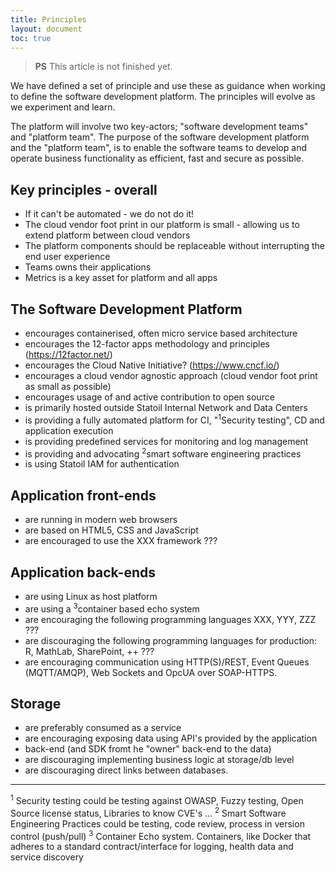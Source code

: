 ```yaml
---
title: Principles
layout: document
toc: true
---
```


> **PS** This article is not finished yet.

We have defined a set of principle and use these as guidance when working to define the software development platform. The principles will evolve as we experiment and learn. 

The platform will involve two key-actors; "software development teams" and "platform team". The purpose of the software development platform and the "platform team", is to enable the software teams to develop and operate business functionality as efficient, fast and secure as possible. 

## Key principles - overall
  * If it can't be automated - we do not do it!
  * The cloud vendor foot print in our platform is small - allowing us to extend platform between cloud vendors
  * The platform components should be replaceable without interrupting the end user experience
  * Teams owns their applications
  * Metrics is a key asset for platform and all apps


## The Software Development Platform

  * encourages containerised, often micro service based architecture
  * encourages the 12-factor apps methodology and principles (https://12factor.net/)
  * encourages the Cloud Native Initiative? (https://www.cncf.io/)
  * encourages a cloud vendor agnostic approach (cloud vendor foot print as small as possible)
  * encourages usage of and active contribution to open source
  * is primarily hosted outside Statoil Internal Network and Data Centers
  * is providing a fully automated platform for CI, "<sup>1</sup>Security testing", CD and application execution
  * is providing predefined services for monitoring and log management
  * is providing and advocating <sup>2</sup>smart software engineering practices
  * is using Statoil IAM for authentication

## Application front-ends

  * are running in modern web browsers
  * are based on HTML5, CSS and JavaScript
  * are encouraged to use the XXX framework ???

## Application back-ends

  * are using Linux as host platform
  * are using a <sup>3</sup>container based echo system
  * are encouraging the following programming languages XXX, YYY, ZZZ ???
  * are discouraging the following programming languages for production: R, MathLab, SharePoint, ++ ???
  * are encouraging communication using HTTP(S)/REST, Event Queues (MQTT/AMQP), Web Sockets and OpcUA over SOAP-HTTPS.

## Storage

  * are preferably consumed as a service
  * are encouraging exposing data using API's provided by the application 
  * back-end (and SDK fromt he "owner" back-end to the data)
  * are discouraging implementing business logic at storage/db level
  * are discouraging direct links between databases.


----
<sup>1</sup> Security testing could be testing against OWASP, Fuzzy testing, Open Source license status, Libraries to know CVE's ...
<sup>2</sup> Smart Software Engineering Practices could be testing, code review, process in version control (push/pull)
<sup>3</sup> Container Echo system. Containers, like Docker that adheres to a standard contract/interface for logging, health data and service discovery